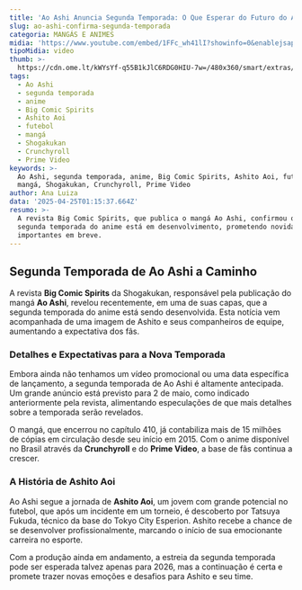```yaml
---
title: 'Ao Ashi Anuncia Segunda Temporada: O Que Esperar do Futuro do Anime'
slug: ao-ashi-confirma-segunda-temporada
categoria: MANGÁS E ANIMES
midia: 'https://www.youtube.com/embed/1FFc_wh41lI?showinfo=0&enablejsapi=1'
tipoMidia: video
thumb: >-
  https://cdn.ome.lt/kWYsYf-q55B1kJlC6RDG0HIU-7w=/480x360/smart/extras/conteudos/Design_sem_nome_-_2025-04-24T215426.379.png
tags:
  - Ao Ashi
  - segunda temporada
  - anime
  - Big Comic Spirits
  - Ashito Aoi
  - futebol
  - mangá
  - Shogakukan
  - Crunchyroll
  - Prime Video
keywords: >-
  Ao Ashi, segunda temporada, anime, Big Comic Spirits, Ashito Aoi, futebol,
  mangá, Shogakukan, Crunchyroll, Prime Video
author: Ana Luiza
data: '2025-04-25T01:15:37.664Z'
resumo: >-
  A revista Big Comic Spirits, que publica o mangá Ao Ashi, confirmou que a
  segunda temporada do anime está em desenvolvimento, prometendo novidades
  importantes em breve.
---
```


## Segunda Temporada de Ao Ashi a Caminho

A revista **Big Comic Spirits** da Shogakukan, responsável pela publicação do mangá **Ao Ashi**, revelou recentemente, em uma de suas capas, que a segunda temporada do anime está sendo desenvolvida. Esta notícia vem acompanhada de uma imagem de Ashito e seus companheiros de equipe, aumentando a expectativa dos fãs.

### Detalhes e Expectativas para a Nova Temporada

Embora ainda não tenhamos um vídeo promocional ou uma data específica de lançamento, a segunda temporada de Ao Ashi é altamente antecipada. Um grande anúncio está previsto para 2 de maio, como indicado anteriormente pela revista, alimentando especulações de que mais detalhes sobre a temporada serão revelados.

O mangá, que encerrou no capítulo 410, já contabiliza mais de 15 milhões de cópias em circulação desde seu início em 2015. Com o anime disponível no Brasil através da **Crunchyroll** e do **Prime Video**, a base de fãs continua a crescer.

### A História de Ashito Aoi

Ao Ashi segue a jornada de **Ashito Aoi**, um jovem com grande potencial no futebol, que após um incidente em um torneio, é descoberto por Tatsuya Fukuda, técnico da base do Tokyo City Esperion. Ashito recebe a chance de se desenvolver profissionalmente, marcando o início de sua emocionante carreira no esporte.

Com a produção ainda em andamento, a estreia da segunda temporada pode ser esperada talvez apenas para 2026, mas a continuação é certa e promete trazer novas emoções e desafios para Ashito e seu time.
